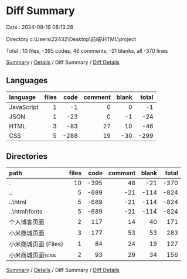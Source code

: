 # Diff Summary

Date : 2024-08-19 08:13:28

Directory c:\\Users\\22432\\Desktop\\前端\\HTML\\project

Total : 10 files,  -395 codes, 46 comments, -21 blanks, all -370 lines

[Summary](results.md) / [Details](details.md) / Diff Summary / [Diff Details](diff-details.md)

## Languages
| language | files | code | comment | blank | total |
| :--- | ---: | ---: | ---: | ---: | ---: |
| JavaScript | 1 | -1 | 0 | 0 | -1 |
| JSON | 1 | -23 | 0 | -1 | -24 |
| HTML | 3 | -83 | 27 | 10 | -46 |
| CSS | 5 | -288 | 19 | -30 | -299 |

## Directories
| path | files | code | comment | blank | total |
| :--- | ---: | ---: | ---: | ---: | ---: |
| . | 10 | -395 | 46 | -21 | -370 |
| .. | 5 | -689 | -21 | -114 | -824 |
| ..\\html | 5 | -689 | -21 | -114 | -824 |
| ..\\html\\fonts | 5 | -689 | -21 | -114 | -824 |
| 个人博客页面 | 2 | 117 | 14 | 40 | 171 |
| 小米商城页面 | 3 | 177 | 53 | 53 | 283 |
| 小米商城页面 (Files) | 1 | 84 | 24 | 19 | 127 |
| 小米商城页面\\css | 2 | 93 | 29 | 34 | 156 |

[Summary](results.md) / [Details](details.md) / Diff Summary / [Diff Details](diff-details.md)